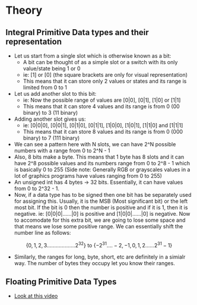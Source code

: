 # Theory

## Integral Primitive Data types and their representation
- Let us start from a single slot which is otherwise known as a bit:
  - A bit can be thought of as a simple slot or a switch with its only value/state being 1 or 0
  - ie: [1] or [0]    (the square brackets are only for visual representation)
  - This means that it can store only 2 values or states and its range is limited from 0 to 1
- Let us add another slot to this bit:
  - ie: Now the possible range of values are [0|0], [0|1], [1|0] or [1|1]
  - This means that it can store 4 values and its range is from 0 (00 binary) to 3 (11 binary)
- Adding another slot gives us:
  - ie: [0|0|0], [0|0|1], [0|1|0], [0|1|1], [1|0|0], [1|0|1], [1|1|0] and [1|1|1]
  - This means that it can store 8 values and its range is from 0 (000 binary) to 7 (111 binary)
- We can see a pattern here with N slots, we can have 2^N possible numbers with a range from 0 to 2^N - 1
- Also, 8 bits make a byte. This means that 1 byte has 8 slots and it can have 2^8 possible values and its numbers range from 0 to 2^8 - 1 which is basically 0 to 255 (Side note: Generally RGB or grayscales values in a lot of graphics programs have values ranging from 0 to 255)
- An unsigned int has 4 bytes -> 32 bits. Essentially, it can have values from 0 to 2^32 - 1.
- Now, if a data type has to be signed then one bit has be separately used for assigning this. Usually, it is the MSB (Most significant bit) or the left most bit. If the bit is 0 then the number is positive and if it is 1, then it is negative. ie: [0|0|0|......|0] is positive and [1|0|0|......|0] is negative. Now to accomodate for this extra bit, we are going to lose some space and that means we lose some positive range. We can essentially shift the number line as follows:
```math
\{0,1,2,3................... 2^{32}\}\text{ to } \{-2^{31} ....-2,-1,0,1,2...... 2^{31} - 1\}
```
- Similarly, the ranges for long, byte, short, etc are definitely in a simialr way. The number of bytes they occupy let you know their ranges.

## Floating Primitive Data Types
- [Look at this video](https://www.youtube.com/watch?v=dQhj5RGtag0)
